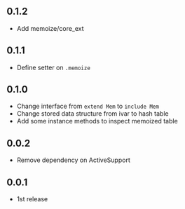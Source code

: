 ## 0.1.2
* Add memoize/core_ext

## 0.1.1
* Define setter on `.memoize`

## 0.1.0
* Change interface from `extend Mem` to `include Mem`
* Change stored data structure from ivar to hash table
* Add some instance methods to inspect memoized table

## 0.0.2
* Remove dependency on ActiveSupport

## 0.0.1
* 1st release
